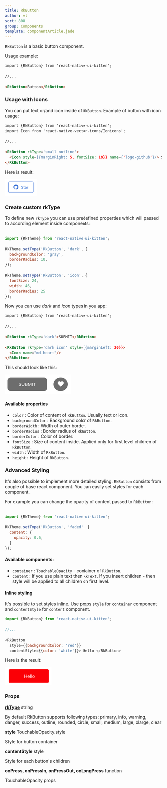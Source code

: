 ```yaml
---
title: RkButton
author: vl
sort: 808
group: Components
template: componentArticle.jade
---
```


<div class="component" image="../../images/gif/button.gif"></div>

`RkButton` is a basic button component.

Usage example:

```html
import {RkButton} from 'react-native-ui-kitten';

//... 

<RkButton>Button</RkButton>
```

### Usage with Icons 

You can put text or/and icon inside of `RkButton`. Example of button with icon usage:

```html
import {RkButton} from 'react-native-ui-kitten';
import Icon from 'react-native-vector-icons/Ionicons';

//... 

<RkButton rkType='small outline'>
  <Icon style={{marginRight: 5, fontSize: 18}} name={'logo-github'}/> Star
</RkButton>
```

Here is result:

![](../../images/components/button/iconButton.png)

### Create custom rkType

To define new `rkType` you can use predefined properties which will passed to according element inside components:

```javascript

import {RkTheme} from 'react-native-ui-kitten';

RkTheme.setType('RkButton', 'dark', {
  backgroundColor: 'gray',
  borderRadius: 10,
});

RkTheme.setType('RkButton', 'icon', {
  fontSize: 24,
  width: 46,
  borderRadius: 25
});

```
Now you can use *dark* and *icon* types in you app:

```html
import {RkButton} from 'react-native-ui-kitten';

//... 

<RkButton rkType='dark'>SUBMIT</RkButton>

<RkButton rkType='dark icon' style={{marginLeft: 20}}>
  <Icon name="md-heart"/>
</RkButton>

```

This should look like this:

![](../../images/components/button/twoButtons.png)

#### Available properties

- `color` : Color of content of `RkButton`. Usually text or icon.
- `backgroundColor` : Background color of `RkButton`.
- `borderWidth` : Width of outer border.
- `borderRadius` : Border radius of `RkButton`.
- `borderColor` : Color of border.
- `fontSize` : Size of content inside. Applied only for first level children of `RkButton`.
- `width` : Width of `RkButton`.
- `height` : Height of `RkButton`.


### Advanced Styling

It's also possible to implement more detailed styling. `RkButton` consists from couple of base react component.
You can easily set styles for each component.

For example you can change the opacity of content passed to `RkButton`:
```javascript

import {RkTheme} from 'react-native-ui-kitten';

RkTheme.setType('RkButton', 'faded', {
  content: {
    opacity: 0.6,
  }
});

```

#### Available components:

- `container` : `TouchableOpacity` - container of `RkButton`.
- `content` : If you use plain text then `RkText`. If you insert children - then style will be applied to all children on first level.


#### Inline styling

It's possible to set styles inline. Use props `style` for `container` component and `contentStyle` for `content` component.

```javascript
import {RkButton} from 'react-native-ui-kitten';

//...

<RkButton
  style={{backgroundColor: 'red'}} 
  contentStyle={{color: 'white'}}> Hello </RkButton>

```
Here is the result:

![](../../images/components/button/redButton.png)

### Props

<div class="doc-prop">
    <p><strong><a href="../customization#rkType">rkType</a></strong> string</p>
    <p>By default RkButton supports following types: primary, info, warning, danger, success, outline, rounded,
    circle, small, medium, large, xlarge, clear</p>
</div>

<div class="doc-prop">
    <p><strong>style</strong> TouchableOpacity.style </p>
    <p>Style for button container</p>
</div>

<div class="doc-prop">
    <p><strong>contentStyle</strong> style </p>
    <p>Style for each button's children</p>
</div>

<div class="doc-prop">
    <p><strong>onPress, onPressIn, onPressOut, onLongPress</strong> function </p>
    <p>TouchableOpacity props</p>
</div>


